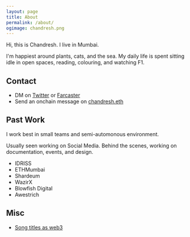```yaml
---
layout: page
title: About
permalink: /about/
ogimage: chandresh.png
---
```


Hi, this is Chandresh. I live in Mumbai.

I'm happiest around plants, cats, and the sea. My daily life is spent sitting idle in open spaces, reading, colouring, and watching F1.

## Contact
  - DM on [Twitter](https://x.com/thisischandresh) or [Farcaster](https://warpcast.com/chandresh.eth)
  - Send an onchain message on [chandresh.eth](https://etherscan.io/address/chandresh.eth)

## Past Work
I work best in small teams and semi-automonous environment.

Usually seen working on Social Media. Behind the scenes, working on documentation, events, and design.
  - IDRISS
  - ETHMumbai
  - Shardeum
  - WazirX
  - Blowfish Digital
  - Awestrich

## Misc
  - [Song titles as web3](https://twitter.com/search?q=as%20web3%20(from:@thisischandresh))
